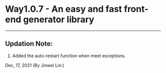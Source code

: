 # Way1.0.7 - An easy and fast front-end generator library
***

## Updation Note: 

1. Added the auto-restart function when meet exceptions.



Dec, 17, 2021
(By Jinwei Lin:)
